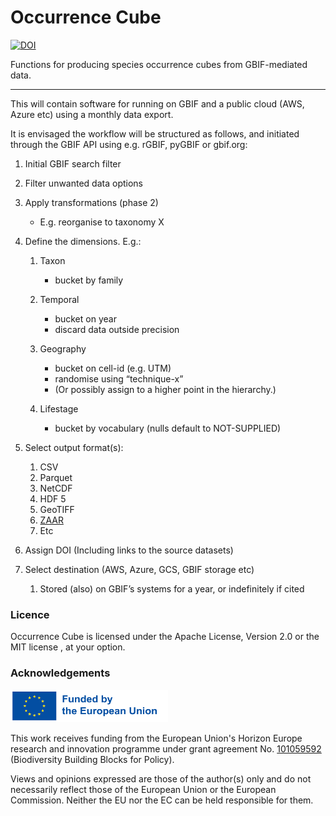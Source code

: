 # Occurrence Cube

[![DOI](https://zenodo.org/badge/DOI/10.5281/zenodo.10607133.svg)](https://doi.org/10.5281/zenodo.10607133)

Functions for producing species occurrence cubes from GBIF-mediated data.

---

This will contain software for running on GBIF and a public cloud (AWS, Azure etc) using a monthly data export.

It is envisaged the workflow will be structured as follows, and initiated through the GBIF API using e.g. rGBIF, pyGBIF or gbif.org:

1. Initial GBIF search filter

2. Filter unwanted data options

3. Apply transformations (phase 2)

    * E.g. reorganise to taxonomy X

4. Define the dimensions. E.g.:

    1. Taxon

       * bucket by family

    2. Temporal

       * bucket on year
       * discard data outside precision

    3. Geography

       * bucket on cell-id (e.g. UTM)
       * randomise using “technique-x”
       * (Or possibly assign to a higher point in the hierarchy.)

    4. Lifestage

       * bucket by vocabulary (nulls default to NOT-SUPPLIED)

5. Select output format(s):

    1. CSV
    2. Parquet
    3. NetCDF
    4. HDF 5
    5. GeoTIFF
    6. [ZAAR](https://zarr.readthedocs.io/en/stable/)
    7. Etc

6. Assign DOI (Including links to the source datasets)

7. Select destination (AWS, Azure, GCS, GBIF storage etc)

    1. Stored (also) on GBIF’s systems for a year, or indefinitely if cited

### Licence

Occurrence Cube is licensed under the Apache License, Version 2.0 <LICENSE-APACHE>
or the MIT license <LICENSE-MIT>, at your option.

### Acknowledgements

<img src="funded_by_the_eu.png" alt="Funded by the European Union" width="50%">

This work receives funding from the European Union's Horizon Europe research and innovation programme under grant agreement No. [101059592](https://doi.org/10.3030/101059592) (Biodiversity Building Blocks for Policy).

Views and opinions expressed are those of the author(s) only and do not necessarily reflect those of the European Union or the European Commission. Neither the EU nor the EC can be held responsible for them.

